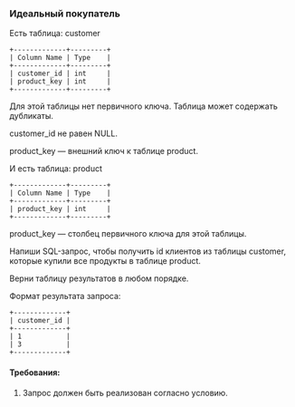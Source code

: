 
### Идеальный покупатель

Есть таблица: customer
```
+-------------+---------+
| Column Name | Type    |
+-------------+---------+
| customer_id | int     |
| product_key | int     |
+-------------+---------+
```
Для этой таблицы нет первичного ключа. Таблица может содержать дубликаты.

customer_id не равен NULL.

product_key — внешний ключ к таблице product.

И есть таблица: product
```
+-------------+---------+
| Column Name | Type    |
+-------------+---------+
| product_key | int     |
+-------------+---------+
```
product_key — столбец первичного ключа для этой таблицы.

Напиши SQL-запрос, чтобы получить id клиентов из таблицы customer, которые купили все продукты в таблице product.

Верни таблицу результатов в любом порядке.

Формат результата запроса:
```
+-------------+
| customer_id |
+-------------+
| 1           |
| 3           |
+-------------+
```

#### Требования:
1.	Запрос должен быть реализован согласно условию.

